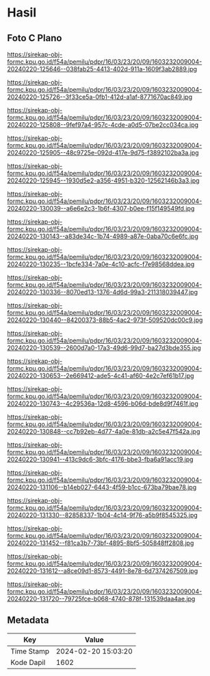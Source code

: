 # Hasil

## Foto C Plano

https://sirekap-obj-formc.kpu.go.id/f54a/pemilu/pdpr/16/03/23/20/09/1603232009004-20240220-125646--038fab25-4413-402d-911a-1609f3ab2889.jpg

https://sirekap-obj-formc.kpu.go.id/f54a/pemilu/pdpr/16/03/23/20/09/1603232009004-20240220-125726--3f33ce5a-0fb1-412d-a1af-8771670ac849.jpg

https://sirekap-obj-formc.kpu.go.id/f54a/pemilu/pdpr/16/03/23/20/09/1603232009004-20240220-125808--9fef97a4-957c-4cde-a0d5-07be2cc034ca.jpg

https://sirekap-obj-formc.kpu.go.id/f54a/pemilu/pdpr/16/03/23/20/09/1603232009004-20240220-125905--48c9725e-092d-417e-9d75-f3892102ba3a.jpg

https://sirekap-obj-formc.kpu.go.id/f54a/pemilu/pdpr/16/03/23/20/09/1603232009004-20240220-125945--1930d5e2-a356-4951-b320-12562146b3a3.jpg

https://sirekap-obj-formc.kpu.go.id/f54a/pemilu/pdpr/16/03/23/20/09/1603232009004-20240220-130039--a6e6e2c3-1b6f-4307-b0ee-f15f149549fd.jpg

https://sirekap-obj-formc.kpu.go.id/f54a/pemilu/pdpr/16/03/23/20/09/1603232009004-20240220-130143--a83de34c-1b74-4989-a87e-0aba70c6e6fc.jpg

https://sirekap-obj-formc.kpu.go.id/f54a/pemilu/pdpr/16/03/23/20/09/1603232009004-20240220-130235--1bcfe334-7a0e-4c10-acfc-f7e98568ddea.jpg

https://sirekap-obj-formc.kpu.go.id/f54a/pemilu/pdpr/16/03/23/20/09/1603232009004-20240220-130336--8070ed13-1376-4d6d-99a3-211318039447.jpg

https://sirekap-obj-formc.kpu.go.id/f54a/pemilu/pdpr/16/03/23/20/09/1603232009004-20240220-130440--84200373-88b5-4ac2-973f-509520dc00c9.jpg

https://sirekap-obj-formc.kpu.go.id/f54a/pemilu/pdpr/16/03/23/20/09/1603232009004-20240220-130539--2600d7a0-17a3-49d6-99d7-ba27d3bde355.jpg

https://sirekap-obj-formc.kpu.go.id/f54a/pemilu/pdpr/16/03/23/20/09/1603232009004-20240220-130653--2e669412-ade5-4c41-af60-4e2c7ef61b17.jpg

https://sirekap-obj-formc.kpu.go.id/f54a/pemilu/pdpr/16/03/23/20/09/1603232009004-20240220-130743--4c29536a-12d8-4596-b06d-bde8d9f7461f.jpg

https://sirekap-obj-formc.kpu.go.id/f54a/pemilu/pdpr/16/03/23/20/09/1603232009004-20240220-130848--cc7b92eb-4d77-4a0e-81db-a2c5e47f542a.jpg

https://sirekap-obj-formc.kpu.go.id/f54a/pemilu/pdpr/16/03/23/20/09/1603232009004-20240220-130941--413c9dc6-3bfc-4176-bbe3-fba6a91acc19.jpg

https://sirekap-obj-formc.kpu.go.id/f54a/pemilu/pdpr/16/03/23/20/09/1603232009004-20240220-131106--b14eb027-6443-4f59-b1cc-673ba79bae78.jpg

https://sirekap-obj-formc.kpu.go.id/f54a/pemilu/pdpr/16/03/23/20/09/1603232009004-20240220-131330--82858337-1b04-4c14-9f76-a5b9f8545325.jpg

https://sirekap-obj-formc.kpu.go.id/f54a/pemilu/pdpr/16/03/23/20/09/1603232009004-20240220-131452--f81ca3b7-73bf-4895-8bf5-505848ff2808.jpg

https://sirekap-obj-formc.kpu.go.id/f54a/pemilu/pdpr/16/03/23/20/09/1603232009004-20240220-131612--a8ce09d1-8573-4491-8e78-6d7374267509.jpg

https://sirekap-obj-formc.kpu.go.id/f54a/pemilu/pdpr/16/03/23/20/09/1603232009004-20240220-131720--79725fce-b068-4740-878f-131539daa4ae.jpg


## Metadata

| Key        | Value               |
| ---------- | ------------------- |
| Time Stamp | 2024-02-20 15:03:20 |
| Kode Dapil | 1602                |



